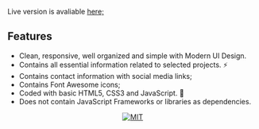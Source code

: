 Live version is avaliable [here;](https://b-husein.github.io/simplefolio/)

## Features

- Clean, responsive, well organized and simple with Modern UI Design.
- Contains all essential information related to selected projects. ⚡
- Contains contact information with social media links;
- Contains Font Awesome icons;
- Coded with basic HTML5, CSS3 and JavaScript. 🔨
- Does not contain JavaScript Frameworks or libraries as dependencies.

<p align="center">
<a target="_blank" href="https://opensource.org/licenses/MIT"><img src="https://img.shields.io/badge/License-MIT-yellow.svg" alt="MIT"></a>
</p>
